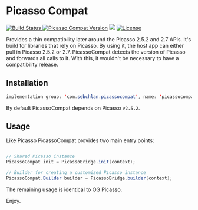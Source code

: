  <p align="center">
 <h1>Picasso Compat</h1>
 <a href="https://travis-ci.org/schlan/picassocompat"><img src="https://travis-ci.org/schlan/picassocompat.svg?branch=master" alt="Build Status" /></a><a href="https://repo.jfrog.org/artifactory/libs-release-bintray/com/sebchlan/picassocompat/picassocompat/">
 <img src="https://img.shields.io/maven-central/v/com.sebchlan.picassocompat/picassocompat.svg" alt="Picasso Compat Version" /></a>
 <a href="https://oss.sonatype.org/content/repositories/snapshots/com/sebchlan/picassocompat/picassocompat"> <img src="https://img.shields.io/nexus/s/https/oss.sonatype.org/com.sebchlan.picassocompat/picassocompat.svg" /></a>
 <a href="https://github.com/schlan/picassocompat/blob/master/LICENSE"><img src="https://img.shields.io/badge/License-Apache%202.0-blue.svg" alt="License" /></a>
 </p>

 Provides a thin compatibility later around the Picasso 2.5.2 and 2.7 APIs. It's build for libraries that rely on Picasso. By using it, the host app can either pull in Picasso 2.5.2 or 2.7. PicassoCompat detects the version of Picasso and forwards all calls to it. With this, it wouldn't be necessary to have a compatibility release.

## Installation

```java
implementation group: 'com.sebchlan.picassocompat', name: 'picassocompat', version: '1.2.1'
```

By default PicassoCompat depends on Picasso `v2.5.2`.

## Usage

Like Picasso PicassoCompat provides two main entry points:

```java

// Shared Picasso instance
PicassoCompat init = PicassoBridge.init(context);

// Builder for creating a customized Picasso instance
PicassoCompat.Builder builder = PicassoBridge.builder(context);
```

The remaining usage is identical to OG Picasso.

Enjoy.
